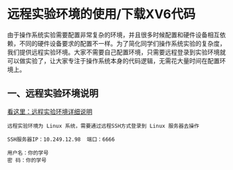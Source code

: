 # 远程实验环境的使用/下载XV6代码

​	由于操作系统实验需要配置非常复杂的环境，并且很多时候配置和硬件设备相互依赖，不同的硬件设备要求的配置不一样。为了简化同学们操作系统实验的复杂度，我们提供远程实验环境。大家不需要自己配置环境，只需要远程登录到实验环境就可以做实验了，让大家专注于操作系统本身的代码逻辑，无需花大量时间在配置环境上。



## 一、远程实验环境说明



[看这里：远程实验环境详细说明](https://os-labs.pages.dev/)

```
远程实验环境为 Linux 系统，需要通过远程SSH方式登录到 Linux 服务器去操作

SSH服务器IP：10.249.12.98  端口：6666

用户名：你的学号
密 码：你的学号

```



